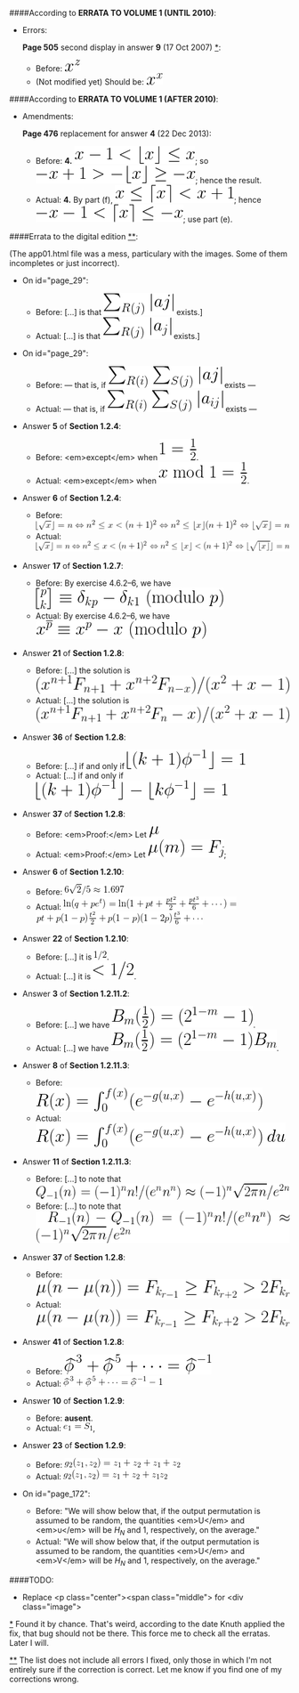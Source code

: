 ####According to **ERRATA TO VOLUME 1 (UNTIL 2010)**:

  - Errors:

    <a id="err1"></a>**Page 505** second display in answer **9** (17 Oct 2007) [*](#note1):

    - Before: ![Alt text](./imgs/1.gif)
    - (Not modified yet) Should be: ![Alt text](./imgs/2.gif)

####According to **ERRATA TO VOLUME 1 (AFTER 2010)**:

  - Amendments:

    **Page 476** replacement for answer **4** (22 Dec 2013):

    - Before: **4.** ![Alt text](./imgs/3.gif); so ![Alt text](./imgs/4.gif); hence the result.
    - Actual: **4.** By part (f), ![Alt text](./imgs/5.gif); hence ![Alt text](./imgs/6.gif); use part (e).

####<a id="title"></a>Errata to the digital edition [**](#note2):

(The app01.html file was a mess, particulary with the images. Some of them incompletes or just incorrect).

  - On id="page\_29":

    - Before: \[...\] is that ![Alt text](./imgs/7.gif) exists.\]
    - Actual: \[...\] is that ![Alt text](./imgs/8.gif) exists.\]

  - On id="page\_29":

    - Before: — that is, if ![Alt text](./imgs/9.gif) exists —
    - Actual: — that is, if ![Alt text](./imgs/10.gif) exists —

  - Answer **5** of **Section 1.2.4**:

    - Before: &lt;em&gt;except&lt;/em&gt; when ![Alt text](./imgs/11.gif).
    - Actual: &lt;em&gt;except&lt;/em&gt; when ![Alt text](./imgs/12.gif).

  - Answer **6** of **Section 1.2.4**:

    - Before: ![Alt \lfloor\sqrt{x}\rfloor=n\Leftrightarrow n^{2}\le x<(n+1)^{2}\Leftrightarrow n^{2}\le\lfloor{x}\rfloor\lt(n+1)^{2}\Leftrightarrow \lfloor\sqrt{x}\rfloor=n](./imgs/13.gif)
    - Actual: ![Alt \lfloor\sqrt{x}\rfloor=n\Leftrightarrow n^{2}\le x<(n+1)^{2}\Leftrightarrow n^{2}\le\lfloor{x}\rfloor<(n+1)^{2}\Leftrightarrow\lfloor\sqrt{\lfloor{x}\rfloor}\rfloor=n](./imgs/14.gif)

  - Answer **17** of **Section 1.2.7**:

    - Before: By exercise 4.6.2–6, we have ![Alt text](./imgs/15.gif)
    - Actual: By exercise 4.6.2–6, we have ![Alt text](./imgs/16.gif)

  - Answer **21** of **Section 1.2.8**:

    - Before: \[...\] the solution is ![Alt text](./imgs/17.gif)
    - Actual: \[...\] the solution is ![Alt text](./imgs/18.gif)

  - Answer **36** of **Section 1.2.8**:

    - Before: \[...\] if and only if ![Alt text](./imgs/19.gif)
    - Actual: \[...\] if and only if ![Alt text](./imgs/20.gif)

  - Answer **37** of **Section 1.2.8**:

    - Before: &lt;em&gt;Proof:&lt;/em&gt; Let ![Alt text](./imgs/21.gif)
    - Actual: &lt;em&gt;Proof:&lt;/em&gt; Let ![Alt text](./imgs/22.gif);

  - Answer **6** of **Section 1.2.10**:

    - Before: ![Alt 6\sqrt{2}/5\approx 1.697](./imgs/23.gif)
    - Actual: ![Alt \ln(q+pe^{t})=\ln(1+pt+\frac{pt^{2}}{2}+\frac{pt^{3}}{6}+\cdots)=](./imgs/24.gif)![Alt pt+p(1-p)\frac{t^{2}}{2}+p(1-p)(1-2p)\frac{t^{3}}{6}+\cdots](./imgs/24-2.gif)

  - Answer **22** of **Section 1.2.10**:

    - Before: \[...\] it is ![Alt text](./imgs/25.gif).
    - Actual: \[...\] it is ![Alt text](./imgs/26.gif).

  - Answer **3** of **Section 1.2.11.2**:

    - Before: \[...\] we have ![Alt text](./imgs/27.gif).
    - Actual: \[...\] we have ![Alt text](./imgs/28.gif).

  - Answer **8** of **Section 1.2.11.3**:

    - Before: ![Alt text](./imgs/29.gif)
    - Actual: ![Alt text](./imgs/30.gif)

  - Answer **11** of **Section 1.2.11.3**:

    - Before: \[...\] to note that ![Alt text](./imgs/31.gif)
    - Before: \[...\] to note that ![Alt text](./imgs/32.gif)

  - Answer **37** of **Section 1.2.8**:

    - Before: ![Alt text](./imgs/33.gif)
    - Actual: ![Alt text](./imgs/34.gif)

  - Answer **41** of **Section 1.2.8**:

    - Before: ![Alt text](./imgs/35.gif)
    - Actual: ![Alt text](./imgs/36.gif)

  - Answer **10** of **Section 1.2.9**:

    - Before: **ausent**.
    - Actual: ![Alt text](./imgs/37.gif),

  - Answer **23** of **Section 1.2.9**:

    - Before: ![Alt text](./imgs/38.gif)
    - Actual: ![Alt text](./imgs/39.gif)

  - On id="page\_172":

    - Before: "We will show below that, if the output permutation is assumed to be random, the quantities &lt;em&gt;U&lt;/em&gt; and &lt;em&gt;υ&lt;/em&gt; will be $H_{N}$ and 1, respectively, on the average."
    - Actual: "We will show below that, if the output permutation is assumed to be random, the quantities &lt;em&gt;U&lt;/em&gt; and &lt;em&gt;V&lt;/em&gt; will be $H_{N}$ and 1, respectively, on the average."

####TODO:

  - Replace &lt;p class="center"&gt;&lt;span class="middle"&gt; for &lt;div class="image"&gt;


<a id="note1"></a>[*](#err1) Found it by chance. That's weird, according to the date Knuth applied the fix, that bug should not be there.
This force me to check all the erratas. Later I will.

<a id="note2"></a>[**](#title) The list does not include all errors I fixed, only those in which I'm not entirely sure if the correction is correct. Let me know if you find one of my corrections wrong.
